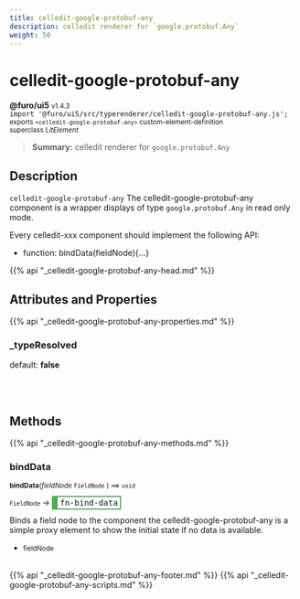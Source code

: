 ```yaml
---
title: celledit-google-protobuf-any
description: celledit renderer for `google.protobuf.Any`
weight: 50
---
```


# celledit-google-protobuf-any
**@furo/ui5** <small>v1.4.3</small>
<br>`import '@furo/ui5/src/typerenderer/celledit-google-protobuf-any.js';`<small>
<br>exports `<celledit-google-protobuf-any>` custom-element-definition
<br>superclass *LitElement*</small>

> **Summary:** celledit renderer for `google.protobuf.Any`

## Description

`celledit-google-protobuf-any`
The celledit-google-protobuf-any component is a wrapper displays of type `google.protobuf.Any` in read only mode.

Every celledit-xxx component should implement the following API:
- function: bindData(fieldNode){...}

{{% api "_celledit-google-protobuf-any-head.md" %}}

## Attributes and Properties
{{% api "_celledit-google-protobuf-any-properties.md" %}}







### **_typeResolved**
default: **false**</small>


<br><br>

## Methods
{{% api "_celledit-google-protobuf-any-methods.md" %}}


### **bindData**
<small>**bindData**(*fieldNode* `FieldNode` ) ⟹ `void`</small>

<small>`FieldNode` </small> →
<span  style="border-width:2px 2px 2px 10px; border-style: solid;border-color:  rgb(76, 175, 80);font-family:monospace; padding:2px 4px;">fn-bind-data</span>

Binds a field node to the component
the celledit-google-protobuf-any is a simple proxy element to show
the initial state if no data is available.

- <small>fieldNode </small>
<br><br>








{{% api "_celledit-google-protobuf-any-footer.md" %}}
{{% api "_celledit-google-protobuf-any-scripts.md" %}}
